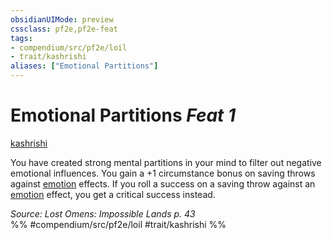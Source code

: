 ```yaml
---
obsidianUIMode: preview
cssclass: pf2e,pf2e-feat
tags:
- compendium/src/pf2e/loil
- trait/kashrishi
aliases: ["Emotional Partitions"]
---
```

# Emotional Partitions  *Feat 1*  
[kashrishi](../../rules/traits/kashrishi-loil.md)  


You have created strong mental partitions in your mind to filter out negative emotional influences. You gain a +1 circumstance bonus on saving throws against [emotion](../../rules/traits/emotion.md) effects. If you roll a success on a saving throw against an [emotion](../../rules/traits/emotion.md) effect, you get a critical success instead.

*Source: Lost Omens: Impossible Lands p. 43*  
%% #compendium/src/pf2e/loil #trait/kashrishi %%